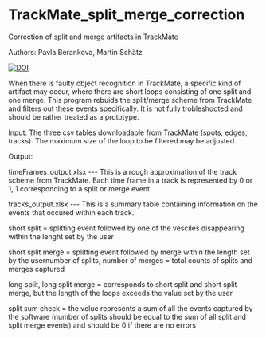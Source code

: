 # TrackMate_split_merge_correction
Correction of split and merge artifacts in TrackMate

Authors: Pavla Berankova, Martin Schätz

[![DOI](https://zenodo.org/badge/608262205.svg)](https://zenodo.org/badge/latestdoi/608262205)

When there is faulty object recognition in TrackMate, a specific kind of artifact may occur, where there are short loops consisting 
of one split and one merge. This program rebuids the split/merge scheme from TrackMate and filters out these events specifically.
It is not fully trobleshooted and should be rather treated as a prototype.


Input: The three csv tables downloadable from TrackMate (spots, edges, tracks). The maximum size of the loop to be filtered may be adjusted.

Output: 

timeFrames_output.xlsx --- This is a rough approximation of the track scheme from TrackMate. Each time frame in a track is represented 
                                   by 0 or 1, 1 corresponding to a split or merge event.
																	 
tracks_output.xlsx --- This is a summary table containing information on the events that occured within each track.

short split = splitting event followed by one of the vesciles disappearing within the lenght set by the user

short split merge = splitting event followed by merge within the length set by the usernumber of splits, number of merges = total counts of 
splits and merges captured

long split, long split merge = corresponds to short split and short split merge, but the length of the loops exceeds the value set by the user

split sum check = the velue represents a sum of all the events captured by the software (number of splits should be equal to the sum of all split 
and split merge events) and should be 0 if there are no errors
